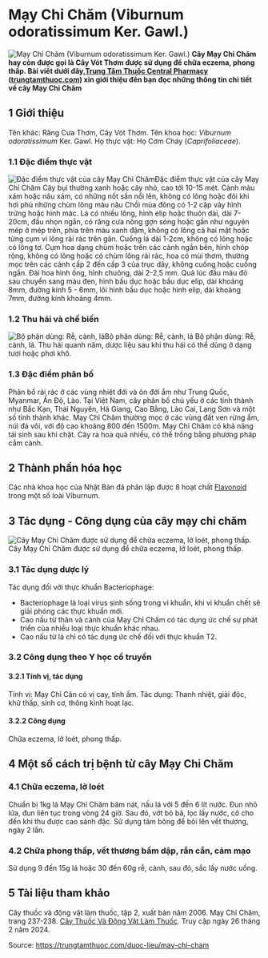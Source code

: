 # Mạy Chỉ Chăm (Viburnum odoratissimum Ker. Gawl.)

![Mạy Chỉ Chăm \(Viburnum odoratissimum Ker. Gawl.\)](https://trungtamthuoc.com/images/others/cay-may-chi-cham-6328.jpg)
**Cây Mạy Chỉ Chăm hay còn được gọi là Cây Vót Thơm được sử dụng để chữa eczema, phong thấp. Bài viết dưới đây,[Trung Tâm Thuốc Central Pharmacy](https://trungtamthuoc.com/ "Trung Tâm Thuốc Central Pharmacy") ([trungtamthuoc.com](https://trungtamthuoc.com/ "trungtamthuoc.com")) xin giới thiệu đến bạn đọc những thông tin chi tiết về cây Mạy Chỉ Chăm**
##  1 Giới thiệu
Tên khác: Răng Cưa Thơm, Cây Vót Thơm.
Tên khoa học: _Viburnum odoratissimum_ Ker. Gawl.
Họ thực vật: Họ Cơm Cháy (_Caprifoliaceae_).
### 1.1 Đặc điểm thực vật
![Đặc điểm thực vật của cây Mạy Chỉ Chăm](https://trungtamthuoc.com/images/item/cay-may-chi-cham-0.jpg)Đặc điểm thực vật của cây Mạy Chỉ Chăm
Cây bụi thường xanh hoặc cây nhỏ, cao tới 10-15 mét.
Cành màu xám hoặc nâu xám, có những nốt sần nổi lên, không có lông hoặc đôi khi hơi phủ những chùm lông màu nâu
Chồi mùa đông có 1-2 cặp vảy hình trứng hoặc hình mác.
Lá có nhiều lông, hình elip hoặc thuôn dài, dài 7-20cm, đầu nhọn ngắn, có răng cưa nông gợn sóng hoặc gần như nguyên mép ở mép trên, phía trên màu xanh đậm, không có lông cả hai mặt hoặc từng cụm vi lông rải rác trên gân.
Cuống lá dài 1-2cm, không có lông hoặc có lông tơ.
Cụm hoa dạng chùm hoặc trên các cành ngắn bên, hình chóp rộng, không có lông hoặc có chùm lông rải rác, hoa có mùi thơm, thường mọc trên các cành cấp 2 đến cấp 3 của trục dãy, không cuống hoặc cuống ngắn.
Đài hoa hình ống, hình chuông, dài 2-2,5 mm.
Quả lúc đầu màu đỏ sau chuyển sang màu đen, hình bầu dục hoặc bầu dục elip, dài khoảng 8mm, đường kính 5 - 6mm, lõi hình bầu dục hoặc hình elip, dài khoảng 7mm, đường kính khoảng 4mm.
### 1.2 Thu hái và chế biến
![Bộ phận dùng: Rễ, cành, lá](https://trungtamthuoc.com/images/item/cay-may-chi-cham-1.jpg)Bộ phận dùng: Rễ, cành, lá
Bộ phận dùng: Rễ, cành, lá.
Thu hái quanh năm, dược liệu sau khi thu hái có thể dùng ở dạng tươi hoặc phơi khô.
### 1.3 Đặc điểm phân bố
Phân bố rải rác ở các vùng nhiệt đới và ôn đới ẩm như Trung Quốc, Myanmar, Ấn Độ, Lào.
Tại Việt Nam, cây phân bố chủ yếu ở các tỉnh thành như Bắc Kạn, Thái Nguyên, Hà Giang, Cao Bằng, Lào Cai, Lạng Sơn và một số tỉnh thành khác.
Mạy Chỉ Chăm thường mọc ở các vùng đất ven rừng ẩm, núi đá vôi, với độ cao khoảng 800 đến 1500m.
Mạy Chỉ Chăm có khả năng tái sinh sau khi chặt.
Cây ra hoa quả nhiều, có thể trồng bằng phương pháp cắm cành.
##  2 Thành phần hóa học
Các nhà khoa học của Nhật Bản đã phân lập được 8 hoạt chất [Flavonoid](https://trungtamthuoc.com/hoat-chat/flavonoid "Flavonoid") trong một số loài Viburnum.
##  3 Tác dụng - Công dụng của cây mạy chỉ chăm
![Cây Mạy Chỉ Chăm được sử dụng để chữa eczema, lở loét, phong thấp.](https://trungtamthuoc.com/images/item/cay-may-chi-cham-2.jpg)Cây Mạy Chỉ Chăm được sử dụng để chữa eczema, lở loét, phong thấp.
### 3.1 Tác dụng dược lý
Tác dụng đối với thực khuẩn Bacteriophage:
  * Bacteriophage là loại virus sinh sống trong vi khuẩn, khi vi khuẩn chết sẽ giải phóng các thực khuẩn mới.
  * Cao nấu từ thân và cành của Mạy Chỉ Chăm có tác dụng ức chế sự phát triển của nhiều loại thực khuẩn khác nhau.
  * Cao nấu từ lá chỉ có tác dụng ức chế đối với thực khuẩn T2.


### 3.2 Công dụng theo Y học cổ truyền
#### 3.2.1 Tính vị, tác dụng
Tính vị: Mạy Chỉ Căn có vị cay, tính ấm.
Tác dụng: Thanh nhiệt, giải độc, khử thấp, sinh cơ, thông kinh hoạt lạc.
#### 3.2.2 Công dụng
Chữa eczema, lở loét, phong thấp.
##  4 Một số cách trị bệnh từ cây Mạy Chỉ Chăm
### 4.1 Chữa eczema, lở loét
Chuẩn bị 1kg lá Mạy Chỉ Chăm băm nát, nấu lá với 5 đến 6 lít nước.
Đun nhỏ lửa, đun liên tục trong vòng 24 giờ.
Sau đó, vớt bỏ bã, lọc lấy nước, cô cho đến khi thu được cao sánh đặc.
Sử dụng tăm bông để bôi lên vết thương, ngày 2 lần.
### 4.2 Chữa phong thấp, vết thương bầm dập, rắn cắn, cảm mạo
Sử dụng 9 đến 15g lá hoặc 30 đến 60g rễ, cành, sau đó, sắc lấy nước uống.
##  5 Tài liệu tham khảo
Cây thuốc và động vật làm thuốc, tập 2, xuất bản năm 2006. Mạy Chỉ Chăm, trang 237-238. [Cây Thuốc Và Động Vật Làm Thuốc](https://trungtamthuoc.com/bai-viet/doc-online-va-tai-mien-phi-pdf-sach-cay-thuoc-va-dong-vat-lam-thuoc-o-viet-nam "Cây Thuốc Và Động Vật Làm Thuốc"). Truy cập ngày 26 tháng 2 năm 2024.


Source: https://trungtamthuoc.com/duoc-lieu/may-chi-cham